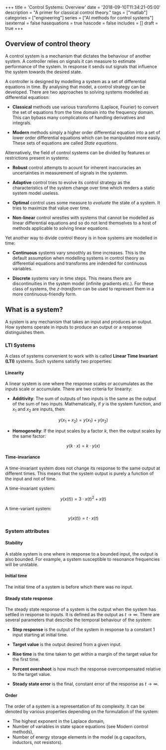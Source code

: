 +++
title = 'Control Systems: Overview'
date = '2018-09-10T11:34:21-05:00'
description = "A primer for classical control theory."
tags = ["matlab"]
categories = ["engineering"]
series = ["AI methods for control systems"]
isexternal = false
hasequations = true
hascode = false
includes = []
draft = true
+++

## Overview of control theory

A control system is a mechanism that dictates the behaviour of another system. A controller relies on signals it can measure to estimate performance of the system. In response it sends out signals that influence the system towards the desired state.

A controller is designed by modelling a system as a set of differential equations in time. By analysing that model, a control strategy can be developed. There are two approaches to solving systems modelled as differential equatiosn:

* **Classical** methods use various transforms (Laplace, Fourier) to convert the set of equations from the time domain into the frequency domain. This can bybass many complications of handling derivatives and integrals.

* **Modern** methods simply a higher order differential equation into a set of lower order differential equations which can be manipulated more easily. These sets of equations are called *State equations*.

Alternatively, the field of control systems can be divided by features or restrictions present in systems:

* **Robust** control attempts to acount for inherent inaccuracies an uncertainties in measurement of signals in the systemm.

* **Adaptive** control tries to evolve its control strategy as the characteristics of the system change over time which renders a static system model useless.

* **Optimal** control uses some measure to *evaluate* the state of a system. It tries to maximize that value over time.

* **Non-linear** control wrestles with systems that cannot be modelled as linear differential equations and so do not lend themselves to a host of methods applicable to solving linear equations.

Yet another way to divide control theory is in how systems are modelled in time:

* **Continuous** systems vary smoothly as time increases. This is the default assumption when modelling systems in control theory as differential equations and transforms are indended for continuous variables.

* **Discrete** systems vary in time steps. This means there are discontinuities in the system model (infinite gradients etc.). For these class of systems, the *z-transform* can be used to represent them in a more continuous-friendly form.

## What is a system?

A system is any mechanism that takes an input and produces an output. How systems operate in inputs to produce an output or a response distinguishes them.

### LTI Systems

A class of systems convenient to work with is called **Linear Time Invariant (LTI)** systems. Such systems satisfiy two properties:

#### Linearity

A linear system is one where the response scales or accumulates as the inputs scale or accumulate. There are two criteria for linearity:

* **Additivity**: The sum of outputs of two inputs is the same as the output of the sum of two inputs. Mathematically, if $y$ is the system function, and $x_1$ and $x_2$ are inputs, then:

$$
y(x_1 + x_2) = y(x_1) + y(x_2)
$$

* **Homogeneity**: If the input scales by a factor $k$, then the output scales by the same factor:

$$
y(k \cdot x) = k \cdot y(x)
$$

#### Time-invariance

A time-invariant system does not change its response to the same output at different times. This means that the system output is purely a function of the input and not of time.

A time-invariant system:

$$
y(x(t)) = 3 \cdot x(t)^2 + x(t)
$$

A time-variant system:

$$
y(x(t)) = t \cdot x(t)
$$

### System attributes

#### Stability

A stable system is one where in response to a bounded input, the output is also bounded. For example, a system susceptible to resonance frequencies will be unstable.

#### Initial time

The initial time of a system is before which there was no input.

#### Steady state response

The steady state response of a system is the output when the system has settled in response to inputs. It is defined as the output as $t \rightarrow \infty$. There are several parameters that describe the temporal behaviour of the system:

* **Step response** is the output of the system in response to a constant $1$ input starting at initial time.

* **Target value** is the output desired from a given input.

* **Rise time** is the time taken to get within a margin of the target value for the first time.

* **Percent overshoot** is how much the response overcompensated relative to the target value.

* **Steady state error** is the final, constant error of the response as $t \rightarrow \infty$.

#### Order

The order of a system is a representation of its complexity. It can be denoted by various properties depending on the formulation of the system:

* The highest exponent in the Laplace domain,
* Number of variables in state space equations (see Modern control methods),
* Number of energy storage elements in the model (e.g capacitors, inductors, not resistors).